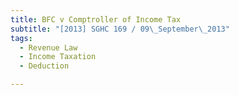 ```yaml
---
title: BFC v Comptroller of Income Tax 
subtitle: "[2013] SGHC 169 / 09\_September\_2013"
tags:
  - Revenue Law
  - Income Taxation
  - Deduction

---
```


